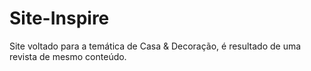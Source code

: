 # Site-Inspire

Site voltado para a temática de Casa & Decoração, é resultado de uma revista de mesmo conteúdo.
